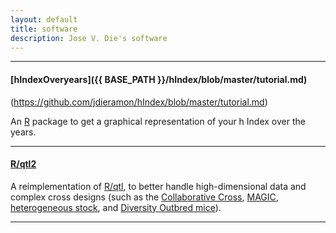 ```yaml
---
layout: default
title: software
description: Jose V. Die's software
---
```


---

#### <a name="hindex"></a>[hIndexOveryears]({{ BASE_PATH }}/hIndex/blob/master/tutorial.md)  
(https://github.com/jdieramon/hIndex/blob/master/tutorial.md)

An [R](http://www.r-project.org/) package to get a graphical representation of your h Index over the years.  


---

#### <a name="qtl2"></a>[R/qtl2](http://kbroman.org/qtl2)

A reimplementation of [R/qtl](http://www.rqtl.org), to better handle
high-dimensional data and complex cross designs (such as the
[Collaborative Cross](https://www.ncbi.nlm.nih.gov/pubmed/15514660),
[MAGIC](https://www.ncbi.nlm.nih.gov/pubmed/18295532),
[heterogeneous stock](https://www.ncbi.nlm.nih.gov/pubmed/11973314),
and
[Diversity Outbred mice](https://www.ncbi.nlm.nih.gov/pubmed/2234561)).

---
